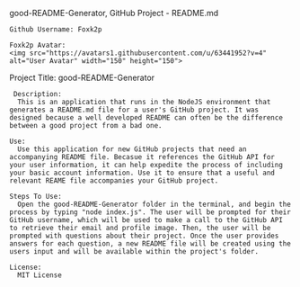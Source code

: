 
good-README-Generator, GitHub Project - README.md

    Github Username: Foxk2p

    Foxk2p Avatar:
    <img src="https://avatars1.githubusercontent.com/u/63441952?v=4" alt="User Avatar" width="150" height="150">
   
  Project Title:
      good-README-Generator
    
     Description:
      This is an application that runs in the NodeJS environment that generates a README.md file for a user's GitHub project. It was designed because a well developed README can often be the difference between a good project from a bad one.

    Use:
      Use this application for new GitHub projects that need an accompanying README file. Becasue it references the GitHub API for your user information, it can help expedite the process of including your basic account information. Use it to ensure that a useful and relevant REAME file accompanies your GitHub project.

    Steps To Use:
      Open the good-README-Generator folder in the terminal, and begin the process by typing "node index.js". The user will be prompted for their GitHub username, which will be used to make a call to the GitHub API to retrieve their email and profile image. Then, the user will be prompted with questions about their project. Once the user provides answers for each question, a new README file will be created using the users input and will be available within the project's folder.

    License:
      MIT License
  